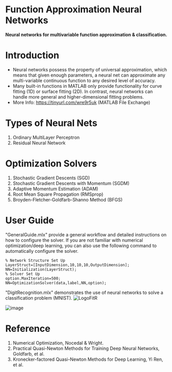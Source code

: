 # Function Approximation Neural Networks
**Neural networks for multivariable function approximation & classification.**
# Introduction
* Neural networks possess the property of universal approximation, which means that given enough parameters, a neural net can approximate any multi-variable continuous function to any desired level of accuracy.
* Many built-in functions in MATLAB only provide functionality for curve fitting (1D) or surface fitting (2D). In contrast, neural networks can handle more general and higher-dimensional fitting problems. 
* More Info: https://tinyurl.com/wre9r5uk 
(MATLAB File Exchange)
# Types of Neural Nets
 1. Ordinary MultiLayer Perceptron 
 2. Residual Neural Network
# Optimization Solvers
 1. Stochastic Gradient Descents (SGD)
 2. Stochastic Gradient Descents with Momentum (SGDM)
 3. Adaptive Momentum Estimation (ADAM)
 4. Root Mean Square Propagation (RMSprop)
 5. Broyden-Fletcher-Goldfarb-Shanno Method (BFGS)
# User Guide
"GeneralGuide.mlx" provide a general workflow and detailed instructions on how to configure the solver.
If you are not familiar with numerical optimization/deep learning, you can also use the following command to automatically configure the solver.
```
% Network Structure Set Up
LayerStruct=[InputDimension,10,10,10,OutputDimension];
NN=Initialization(LayerStruct);
% Solver Set Up
option.MaxIteration=500;
NN=OptimizationSolver(data,label,NN,option);
```
"DigitRecognition.mlx" demonstrates the use of neural networks to solve a classification problem (MNIST).
![LogoFitR](https://github.com/S0852306/Implementing-Neural-Networks-from-Scratch./assets/111946393/5c7e86e9-cfde-44e6-a69c-af08dfafafa5)

![image](https://github.com/S0852306/Implementing-Neural-Networks-from-Scratch./assets/111946393/1080ccb6-e6f9-4916-ac9f-05faacf9fce9)

# Reference
 1. Numerical Optimization, Nocedal & Wright.
 2. Practical Quasi-Newton Methods for Training Deep Neural Networks, Goldfarb, et al.
 3. Kronecker-factored Quasi-Newton Methods for Deep Learning, Yi Ren, et al.
